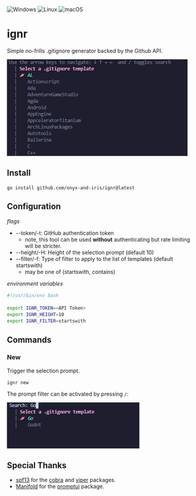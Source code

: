 ![Windows](https://img.shields.io/badge/Windows-0078D6?style=for-the-badge&logo=windows&logoColor=white)
![Linux](https://img.shields.io/badge/Linux-FCC624?style=for-the-badge&logo=linux&logoColor=black)
![macOS](https://img.shields.io/badge/mac%20os-000000?style=for-the-badge&logo=macos&logoColor=F0F0F0)

# ignr

Simple no-frills .gitignore generator backed by the Github API.

![Selection Prompt](./img/selectionprompt.png)

## Install

```console
go install github.com/onyx-and-iris/ignr@latest
```

## Configuration

*flags*

-   --token/-t: GitHub authentication token
    -   note, this tool can be used **without** authenticating but rate limiting will be stricter.
-   --height/-H: Height of the selection prompt (default 10)
-   --filter/-f: Type of filter to apply to the list of templates (default startswith)
    -   may be one of (startswith, contains)

*environment variables*

```bash
#!/usr/bin/env bash

export IGNR_TOKEN=<API Token>
export IGNR_HEIGHT=10
export IGNR_FILTER=startswith
```

## Commands

### New

Trigger the selection prompt.

```console
ignr new
```

The prompt filter can be activated by pressing `/`:

![Prompt Filter](./img/promptfilter.png)

## Special Thanks

-   [spf13](https://github.com/spf13) for the [cobra](https://github.com/spf13/cobra) and [viper](https://github.com/spf13/viper) packages.
-   [Manifold](https://github.com/manifoldco) for the [promptui](https://github.com/manifoldco/promptui) package.
